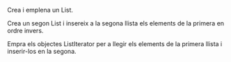 Crea i emplena un List<Integer>.

Crea un segon List<Integer> i insereix a la segona llista els elements de la primera 
en ordre invers.

Empra els objectes ListIterator per a llegir els elements de la primera llista 
i inserir-los en la segona.
